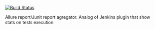 [![Build Status](https://travis-ci.org/olka/test-reports-agregator.svg?branch=master)](https://travis-ci.org/olka/test-reports-agregator)

Allure report/Junit report agregator.
Analog of Jenkins plugin that show stats on tests execution